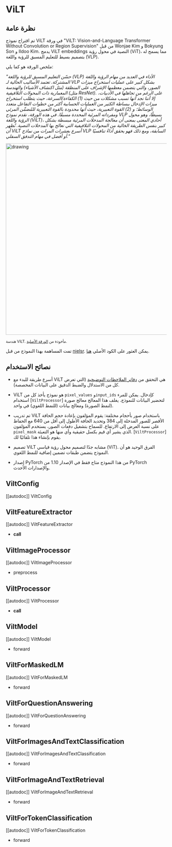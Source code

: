 # ViLT

## نظرة عامة

تم اقتراح نموذج ViLT في ورقة "ViLT: Vision-and-Language Transformer Without Convolution or Region Supervision" من قبل Wonjae Kim و Bokyung Son و Ildoo Kim. يدمج ViLT embeddings النصية في محول رؤية (ViT)، مما يسمح له بتصميم بسيط للتعليم المسبق للرؤية واللغة (VLP).

ملخص الورقة هو كما يلي:

*"حسّن التعليم المسبق للرؤية واللغة (VLP) الأداء في العديد من مهام الرؤية واللغة المشتركة. تعتمد الأساليب الحالية لـ VLP بشكل كبير على عمليات استخراج ميزات الصور، والتي يتضمن معظمها الإشراف على المنطقة (مثل اكتشاف الأشياء) والهندسة المعمارية ذات المحولات التلافيفية (مثل ResNet). على الرغم من تجاهلها في الأدبيات، إلا أننا نجد أنها تسبب مشكلات من حيث (1) الكفاءة/السرعة، حيث يتطلب استخراج ميزات الإدخال ببساطة الكثير من العمليات الحسابية أكثر من خطوات التفاعل متعدد الوسائط؛ و (2) القوة التعبيرية، حيث أنها محدودة بالقوة التعبيرية للمُضمِّن المرئي ومفرداته المرئية المحددة مسبقًا. في هذه الورقة، نقدم نموذج VLP بسيطًا، وهو محول الرؤية واللغة (ViLT)، أحادي المعنى بمعنى أن معالجة المدخلات المرئية مبسطة بشكل كبير بنفس الطريقة الخالية من المحولات التلافيفية التي نعالج بها المدخلات النصية. نُظهر أن ViLT أسرع بعشرات المرات من نماذج VLP السابقة، ومع ذلك فهو يحقق أداءً تنافسيًا أو أفضل في مهام التدفق السفلي."*

<img src="https://huggingface.co/datasets/huggingface/documentation-images/resolve/main/vilt_architecture.jpg" alt="drawing" width="600"/>

<small>هندسة ViLT. مأخوذة من <a href="https://arxiv.org/abs/2102.03334">الورقة الأصلية</a>.</small>

تمت المساهمة بهذا النموذج من قبل [nielsr](https://huggingface.co/nielsr). يمكن العثور على الكود الأصلي [هنا](https://github.com/dandelin/ViLT).

## نصائح الاستخدام

- أسرع طريقة للبدء مع ViLT هي التحقق من [دفاتر الملاحظات التوضيحية](https://github.com/NielsRogge/Transformers-Tutorials/tree/master/ViLT)
(التي تعرض كل من الاستدلال والضبط الدقيق على البيانات المخصصة).

- ViLT هو نموذج يأخذ كل من `pixel_values` و`input_ids` كإدخال. يمكن للمرء استخدام [`ViltProcessor`] لتحضير البيانات للنموذج.
يغلف هذا المعالج معالج صورة (لنمط الصورة) ومعالج بيانات (للنمط اللغوي) في واحد.

- تم تدريب ViLT باستخدام صور بأحجام مختلفة: يقوم المؤلفون بإعادة حجم الحافة الأقصر للصور المدخلة إلى 384 وتحديد الحافة الأطول إلى
أقل من 640 مع الحفاظ على نسبة العرض إلى الارتفاع. للسماح بتشغيل دفعات الصور، يستخدم المؤلفون `pixel_mask` الذي يشير
أي قيم بكسل حقيقية وأي منها هو التعبئة. [`ViltProcessor`] يقوم بإنشاء هذا تلقائيًا لك.

- تصميم ViLT مشابه جدًا لتصميم محول رؤية قياسي (ViT). الفرق الوحيد هو أن النموذج يتضمن
طبقات تضمين إضافية للنمط اللغوي.

- إصدار PyTorch من هذا النموذج متاح فقط في الإصدار 1.10 من PyTorch والإصدارات الأحدث.

## ViltConfig

[[autodoc]] ViltConfig

## ViltFeatureExtractor

[[autodoc]] ViltFeatureExtractor

- __call__

## ViltImageProcessor

[[autodoc]] ViltImageProcessor

- preprocess

## ViltProcessor

[[autodoc]] ViltProcessor

- __call__

## ViltModel

[[autodoc]] ViltModel

- forward

## ViltForMaskedLM

[[autodoc]] ViltForMaskedLM

- forward

## ViltForQuestionAnswering

[[autodoc]] ViltForQuestionAnswering

- forward

## ViltForImagesAndTextClassification

[[autodoc]] ViltForImagesAndTextClassification

- forward

## ViltForImageAndTextRetrieval

[[autodoc]] ViltForImageAndTextRetrieval

- forward

## ViltForTokenClassification

[[autodoc]] ViltForTokenClassification

- forward